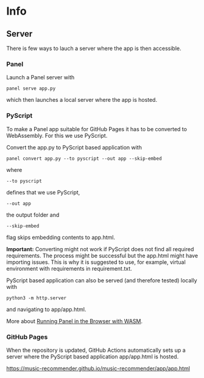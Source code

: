 # Info

## Server

There is few ways to lauch a server where the app is then accessible. 

### Panel

Launch a Panel server with

    panel serve app.py

which then launches a local server where the app is hosted.

### PyScript

To make a Panel app suitable for GitHub Pages it has to be converted to WebAssembly. For this we use PyScript.

Convert the  app.py to PyScript based application with

    panel convert app.py --to pyscript --out app --skip-embed

where

    --to pyscript

defines that we use PyScript,

    --out app

the output folder and

    --skip-embed

flag skips embedding contents to app.html.

<strong>Important:</strong> Converting might not work if PyScript does not find all required requirements. The process might be successful but the app.html might have importing issues. This is why it is suggested to use, for example, virtual environment with requirements in requirement.txt.

PyScript based application can also be served (and therefore tested) locally with

    python3 -m http.server

and navigating to app/app.html.

More about [Running Panel in the Browser with WASM](https://panel.holoviz.org/how_to/wasm/index.html).

### GitHub Pages

When the repository is updated, GitHub Actions automatically sets up a server where the PyScript based application app/app.html is hosted.

https://music-recommender.github.io/music-recommender/app/app.html

